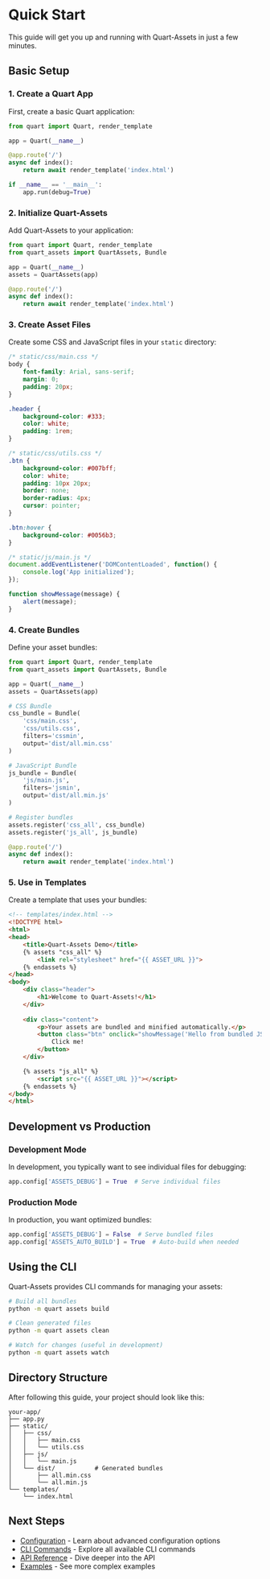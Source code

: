 # Quick Start

This guide will get you up and running with Quart-Assets in just a few minutes.

## Basic Setup

### 1. Create a Quart App

First, create a basic Quart application:

```python
from quart import Quart, render_template

app = Quart(__name__)

@app.route('/')
async def index():
    return await render_template('index.html')

if __name__ == '__main__':
    app.run(debug=True)
```

### 2. Initialize Quart-Assets

Add Quart-Assets to your application:

```python
from quart import Quart, render_template
from quart_assets import QuartAssets, Bundle

app = Quart(__name__)
assets = QuartAssets(app)

@app.route('/')
async def index():
    return await render_template('index.html')
```

### 3. Create Asset Files

Create some CSS and JavaScript files in your `static` directory:

```css
/* static/css/main.css */
body {
    font-family: Arial, sans-serif;
    margin: 0;
    padding: 20px;
}

.header {
    background-color: #333;
    color: white;
    padding: 1rem;
}
```

```css
/* static/css/utils.css */
.btn {
    background-color: #007bff;
    color: white;
    padding: 10px 20px;
    border: none;
    border-radius: 4px;
    cursor: pointer;
}

.btn:hover {
    background-color: #0056b3;
}
```

```javascript
/* static/js/main.js */
document.addEventListener('DOMContentLoaded', function() {
    console.log('App initialized');
});

function showMessage(message) {
    alert(message);
}
```

### 4. Create Bundles

Define your asset bundles:

```python
from quart import Quart, render_template
from quart_assets import QuartAssets, Bundle

app = Quart(__name__)
assets = QuartAssets(app)

# CSS Bundle
css_bundle = Bundle(
    'css/main.css',
    'css/utils.css',
    filters='cssmin',
    output='dist/all.min.css'
)

# JavaScript Bundle
js_bundle = Bundle(
    'js/main.js',
    filters='jsmin', 
    output='dist/all.min.js'
)

# Register bundles
assets.register('css_all', css_bundle)
assets.register('js_all', js_bundle)

@app.route('/')
async def index():
    return await render_template('index.html')
```

### 5. Use in Templates

Create a template that uses your bundles:

```html
<!-- templates/index.html -->
<!DOCTYPE html>
<html>
<head>
    <title>Quart-Assets Demo</title>
    {% assets "css_all" %}
        <link rel="stylesheet" href="{{ ASSET_URL }}">
    {% endassets %}
</head>
<body>
    <div class="header">
        <h1>Welcome to Quart-Assets!</h1>
    </div>
    
    <div class="content">
        <p>Your assets are bundled and minified automatically.</p>
        <button class="btn" onclick="showMessage('Hello from bundled JS!')">
            Click me!
        </button>
    </div>

    {% assets "js_all" %}
        <script src="{{ ASSET_URL }}"></script>
    {% endassets %}
</body>
</html>
```

## Development vs Production

### Development Mode

In development, you typically want to see individual files for debugging:

```python
app.config['ASSETS_DEBUG'] = True  # Serve individual files
```

### Production Mode

In production, you want optimized bundles:

```python
app.config['ASSETS_DEBUG'] = False  # Serve bundled files
app.config['ASSETS_AUTO_BUILD'] = True  # Auto-build when needed
```

## Using the CLI

Quart-Assets provides CLI commands for managing your assets:

```bash
# Build all bundles
python -m quart assets build

# Clean generated files
python -m quart assets clean

# Watch for changes (useful in development)
python -m quart assets watch
```

## Directory Structure

After following this guide, your project should look like this:

```
your-app/
├── app.py
├── static/
│   ├── css/
│   │   ├── main.css
│   │   └── utils.css
│   ├── js/
│   │   └── main.js
│   └── dist/           # Generated bundles
│       ├── all.min.css
│       └── all.min.js
└── templates/
    └── index.html
```

## Next Steps

- [Configuration](configuration.md) - Learn about advanced configuration options
- [CLI Commands](cli.md) - Explore all available CLI commands
- [API Reference](api/environment.md) - Dive deeper into the API
- [Examples](examples.md) - See more complex examples
